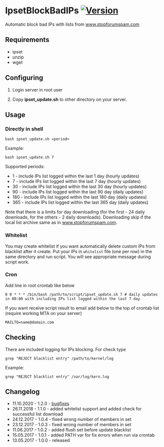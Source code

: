 # IpsetBlockBadIPs [![Version](https://img.shields.io/badge/version-v1.2.0-brightgreen.svg)](https://github.com/zevilz/zImageOptimizer/releases/tag/1.2.0)
Automatic block bad IPs with lists from www.stopforumspam.com

Requirements
------------

- ipset
- unzip
- wget

Configuring
-----------

1. Login server in root user

2. Copy **ipset_update.sh** to other directory on your server.

Usage
-----

### Directly in shell

    bash ipset_update.sh <period>

Example:

    bash ipset_update.sh 7

Supported periods:

- 1 - include IPs list logged within the last 1 day (hourly updates)
- 7 - include IPs list logged within the last 7 day (hourly updates)
- 30 - include IPs list logged within the last 30 day (hourly updates)
- 90 - include IPs list logged within the last 90 day (daily updates)
- 180 - include IPs list logged within the last 180 day (daily updates)
- 365 - include IPs list logged within the last 365 day (daily updates)

Note that there is a limits for day downloading (for the first - 24 daily downloads, for the others - 2 daily downloads). Downloading skip if the local list archive same as in www.stopforumspam.com.

### Whitelist

You may create whitelist if you want automatically delete custom IPs from blacklist after it create. Put your IPs in `whitelist` file (one per row) in the same directory and run script. You will see appropriate message during script work.

### Cron

Add line in root crontab like below

    0 0 * * * /bin/bash /path/to/script/ipset_update.sh 7 # daily updates in 00:00 with including IPs list logged within the last 7 day

If you want receive script result to email add below to the top of crontab list (require working MTA on your server)

    MAILTO=name@domain.com

Checking
--------

There are included logging for IPs blocking. For check type

    grep "REJECT blacklist entry" /path/to/kernel/log

Example:

    grep "REJECT blacklist entry" /var/log/kern.log

Changelog
---------

- 11.10.2020 - 1.2.0 - [bugfixes](https://github.com/zevilz/zImageOptimizer/releases/tag/1.2.0)
- 26.11.2018 - 1.1.0 - added whitelist support and added check for successful list download
- 24.12.2017 - 1.0.4 - fixed wrong number of members in set
- 23.12.2017 - 1.0.3 - fixed wrong number of members in set
- 11.06.2017 - 1.0.2 - added flush set before update blacklist
- 15.05.2017 - 1.0.1 - added PATH var for fix errors when run via crontab
- 13.05.2017 - 1.0.0 - released
